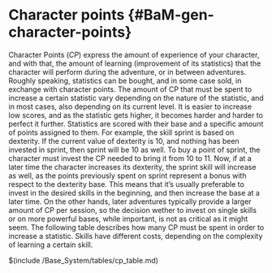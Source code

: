 # Character points {#BaM-gen-character-points}

Character Points (*CP*) express the amount of experience of your character, and with that, the amount of learning (improvement of its statistics) that the character will perform during the adventure, or in between adventures.
Roughly speaking, statistics can be bought, and in some case sold, in exchange with character points.
The amount of CP that must be spent to increase a certain statistic vary depending on the nature of the statistic, and in most cases, also depending on its current level. It is easier to increase low scores, and as the statistic gets higher, it becomes harder and harder to perfect it further.
Statistics are scored with their base and a specific amount of points assigned to them. For example, the skill sprint is based on dexterity. If the current value of dexterity is 10, and nothing has been invested in sprint, then sprint will be 10 as well. To buy a point of sprint, the character must invest the CP needed to bring it from 10 to 11. Now, if at a later time the character increases its dexterity, the sprint skill will increase as well, as the points previously spent on sprint represent a bonus with respect to the dexterity base.
This means that it’s usually preferable to invest in the desired skills in the beginning, and then increase the base at a later time. On the other hands, later adventures typically provide a larger amount of CP per session, so the decision wether to invest on single skills or on more powerful bases, while important, is not as critical as it might seem.
The following table describes how many CP must be spent in order to increase a statistic. Skills have different costs, depending on the complexity of learning a certain skill.

$(include /Base_System/tables/cp_table.md)

